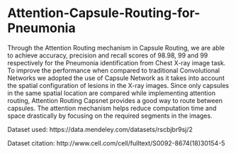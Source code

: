 # Attention-Capsule-Routing-for-Pneumonia
<p> Through the Attention Routing mechanism in Capsule Routing, we are able to achieve accuracy, precision and recall scores of 98.98, 99 and 99 respectively for the Pneumonia identification from Chest X-ray image task. To improve the performance when compared to traditional Convolutional Networks we adopted the use of Capsule Network as it takes into account the spatial configuration of lesions in the X-ray images. Since only capsules in the same spatial location are compared while implementing attention routing, Attention Routing Capsnet provides a good way to route between capsules. The attention mechanism helps reduce computation time and space drastically by focusing on the required segments in the images. </p>
<p> Dataset used: https://data.mendeley.com/datasets/rscbjbr9sj/2 </p>
<p> Dataset citation: http://www.cell.com/cell/fulltext/S0092-8674(18)30154-5 </p>
